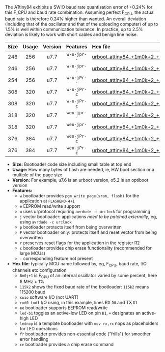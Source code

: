 The ATtiny84 exhibits a SWIO baud rate quantisation error of +0.24% for this F_CPU and baud rate combination. Assuming perfect F<sub>CPU</sub>, the actual baud rate is therefore 0.24% higher than wanted. An overall deviation (including that of the oscillator and that of the uploading computer) of up to 1.5% is well within communication tolerance. In practice, up to 2.5% deviation is likely to work with short cables and benign line noise.

|Size|Usage|Version|Features|Hex file|
|:-:|:-:|:-:|:-:|:--|
|246|256|u7.7|`w-u-jpr--`|[urboot_attiny84_+1m0k+2_+++9k6_swio_rxa3_txa2_led+a4.hex](https://raw.githubusercontent.com/stefanrueger/urboot.hex/main/mcus/attiny84/internal_oscillator/fcpu_+1m0k+2/br_+++9k6/urboot_attiny84_+1m0k+2_+++9k6_swio_rxa3_txa2_led+a4.hex)|
|246|256|u7.7|`w-u-jpr--`|[urboot_attiny84_+1m0k+2_+++9k6_swio_rxa3_txa2_lednop.hex](https://raw.githubusercontent.com/stefanrueger/urboot.hex/main/mcus/attiny84/internal_oscillator/fcpu_+1m0k+2/br_+++9k6/urboot_attiny84_+1m0k+2_+++9k6_swio_rxa3_txa2_lednop.hex)|
|254|256|u7.7|`w-u-jPr--`|[urboot_attiny84_+1m0k+2_+++9k6_swio_rxa3_txa2.hex](https://raw.githubusercontent.com/stefanrueger/urboot.hex/main/mcus/attiny84/internal_oscillator/fcpu_+1m0k+2/br_+++9k6/urboot_attiny84_+1m0k+2_+++9k6_swio_rxa3_txa2.hex)|
|308|320|u7.7|`w-u-jPr-c`|[urboot_attiny84_+1m0k+2_+++9k6_swio_rxa3_txa2_led+a4_fr_ce.hex](https://raw.githubusercontent.com/stefanrueger/urboot.hex/main/mcus/attiny84/internal_oscillator/fcpu_+1m0k+2/br_+++9k6/urboot_attiny84_+1m0k+2_+++9k6_swio_rxa3_txa2_led+a4_fr_ce.hex)|
|308|320|u7.7|`w-u-jPr-c`|[urboot_attiny84_+1m0k+2_+++9k6_swio_rxa3_txa2_lednop_fr_ce.hex](https://raw.githubusercontent.com/stefanrueger/urboot.hex/main/mcus/attiny84/internal_oscillator/fcpu_+1m0k+2/br_+++9k6/urboot_attiny84_+1m0k+2_+++9k6_swio_rxa3_txa2_lednop_fr_ce.hex)|
|318|320|u7.7|`weu-jpr--`|[urboot_attiny84_+1m0k+2_+++9k6_swio_rxa3_txa2_ee_led+a4.hex](https://raw.githubusercontent.com/stefanrueger/urboot.hex/main/mcus/attiny84/internal_oscillator/fcpu_+1m0k+2/br_+++9k6/urboot_attiny84_+1m0k+2_+++9k6_swio_rxa3_txa2_ee_led+a4.hex)|
|318|320|u7.7|`weu-jpr--`|[urboot_attiny84_+1m0k+2_+++9k6_swio_rxa3_txa2_ee_lednop.hex](https://raw.githubusercontent.com/stefanrueger/urboot.hex/main/mcus/attiny84/internal_oscillator/fcpu_+1m0k+2/br_+++9k6/urboot_attiny84_+1m0k+2_+++9k6_swio_rxa3_txa2_ee_lednop.hex)|
|376|384|u7.7|`weu-jPr-c`|[urboot_attiny84_+1m0k+2_+++9k6_swio_rxa3_txa2_ee_led+a4_fr_ce.hex](https://raw.githubusercontent.com/stefanrueger/urboot.hex/main/mcus/attiny84/internal_oscillator/fcpu_+1m0k+2/br_+++9k6/urboot_attiny84_+1m0k+2_+++9k6_swio_rxa3_txa2_ee_led+a4_fr_ce.hex)|
|376|384|u7.7|`weu-jPr-c`|[urboot_attiny84_+1m0k+2_+++9k6_swio_rxa3_txa2_ee_lednop_fr_ce.hex](https://raw.githubusercontent.com/stefanrueger/urboot.hex/main/mcus/attiny84/internal_oscillator/fcpu_+1m0k+2/br_+++9k6/urboot_attiny84_+1m0k+2_+++9k6_swio_rxa3_txa2_ee_lednop_fr_ce.hex)|

- **Size:** Bootloader code size including small table at top end
- **Usage:** How many bytes of flash are needed, ie, HW boot section or a multiple of the page size
- **Version:** For example, u7.6 is an urboot version, o5.2 is an optiboot version
- **Features:**
  + `w` bootloader provides `pgm_write_page(sram, flash)` for the application at `FLASHEND-4+1`
  + `e` EEPROM read/write support
  + `u` uses urprotocol requiring `avrdude -c urclock` for programming
  + `j` vector bootloader: applications *need to be patched externally*, eg, using `avrdude -c urclock`
  + `p` bootloader protects itself from being overwritten
  + `P` vector bootloader only: protects itself and reset vector from being overwritten
  + `r` preserves reset flags for the application in the register R2
  + `c` bootloader provides chip erase functionality (recommended for large MCUs)
  + `-` corresponding feature not present
- **Hex file:** typically MCU name followed by, eg, F<sub>CPU</sub>, baud rate, I/O channels etc configuration
  + `8m0j+1` is F<sub>CPU</sub> of an internal oscillator varied by some percent, here 8 MHz + 1%
  + `115k2` shows the fixed baud rate of the bootloader: `115k2` means 115200 baud
  + `swio` software I/O (not UART)
  + `rxd0 txd1` I/O using, in this example, lines RX `D0` and TX `D1`
  + `ee` bootloader supports EEPROM read/write
  + `led-b1` toggles an active-low LED on pin `B1`, `+` designates an active-high LED
  + `lednop` is a template bootloader with `mov rx,rx` nops as placeholders for LED operations
  + `fr` bootloader provides non-essential code ("frills") for smoother error handling
  + `ce` bootloader provides a chip erase command

